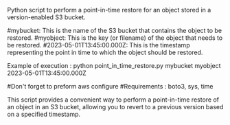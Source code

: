 Python script to perform a point-in-time restore for an object stored in a version-enabled S3 bucket.

#mybucket: This is the name of the S3 bucket that contains the object to be restored.
#myobject: This is the key (or filename) of the object that needs to be restored.
#2023-05-01T13:45:00.000Z: This is the timestamp representing the point in time to which the object should be restored.

Example of execution : 
python point_in_time_restore.py mybucket myobject 2023-05-01T13:45:00.000Z

#Don't forget to preform aws configure
#Requirements : boto3, sys, time

This script provides a convenient way to perform a point-in-time restore of an object in an S3 bucket, allowing you to revert to a previous version based on a specified timestamp.
